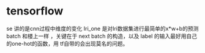 # tensorflow
se 讲的是cnn过程中维度的变化
Iri_one 是对Iri数据集进行最简单的x*w+b的预测
batch 和楼上一样 ，关键在于 next batch 的构造，以及 label 的输入最好用自己的one-hot的函数，用 tf自带的会出现莫名的问题。
